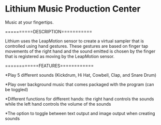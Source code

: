 Lithium Music Production Center
================================

Music at your fingertips.

==========DESCRIPTION===========

Lithium uses the LeapMotion sensor to create a virtual sampler
that is controlled using hand gestures. These gestures are based
on finger tap movements of the right hand and the sound emitted
is chosen by the finger that is registered as moving by the
LeapMotion sensor.

============FEATURES============

*Play 5 different sounds (Kickdrum, Hi Hat, Cowbell, Clap, and
Snare Drum)

*Play over background music that comes packaged with the program
(can be toggled)

*Different functions for different hands: the right hand controls
the sounds while the left hand controls the volume of the sounds

*The option to toggle between text output and image output when
creating sounds


